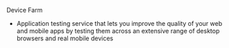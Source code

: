 Device Farm

- Application testing service that lets you improve the quality of your web and mobile apps by testing them across an extensive range of desktop browsers and real mobile devices